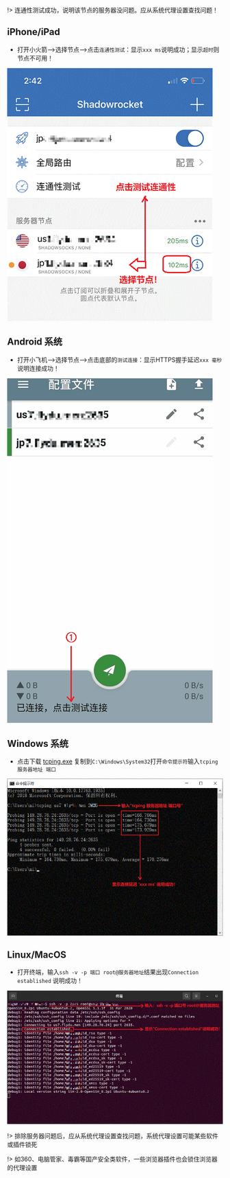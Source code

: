 
!> 连通性测试成功，说明该节点的服务器没问题。应从系统代理设置查找问题！

## iPhone/iPad

* 打开小火箭-->选择节点-->点击`连通性测试`：显示`xxx ms`说明成功；显示`超时`则节点不可用！

![test](media/apple/test.gif ':size=480')

## Android 系统

* 打开小飞机-->选择节点-->点击底部的`测试连接`：显示HTTPS握手延迟`xxx 毫秒`说明连接成功！

![test](media/android/test.gif ':size=480')

## Windows 系统

* 点击下载 [tcping.exe](https://download.elifulkerson.com//files/tcping/0.39/tcping.exe) 复制到`C:\Windows\System32`打开`命令提示符`输入`tcping 服务器地址 端口`

![test](media/win/test.gif ':size=640')

## Linux/MacOS 

* 打开终端，输入`ssh -v -p 端口 root@服务器地址`结果出现`Connection established` 说明成功！
 
![test](media/linux/test.gif ':size=640')

!> 排除服务器问题后，应从系统代理设置查找问题，系统代理设置可能某些软件或插件锁死

!> 如360、电脑管家、毒霸等国产安全类软件，一些浏览器插件也会锁住浏览器的代理设置

